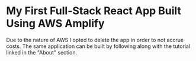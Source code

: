 # My First Full-Stack React App Built Using AWS Amplify

Due to the nature of AWS I opted to delete the app in order to not accrue costs.
The same application can be built by following along with the tutorial linked in the "About" section.
